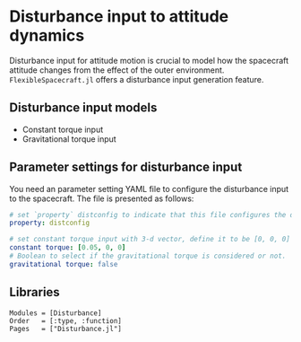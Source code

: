 # Disturbance input to attitude dynamics

Disturbance input for attitude motion is crucial to model how the spacecraft attitude changes from the effect of the outer environment. `FlexibleSpacecraft.jl` offers a disturbance input generation feature.

## Disturbance input models

* Constant torque input
* Gravitational torque input

## Parameter settings for disturbance input

You need an parameter setting YAML file to configure the disturbance input to the spacecraft. The file is presented as follows:

```yaml
# set `property` distconfig to indicate that this file configures the disturbance input
property: distconfig

# set constant torque input with 3-d vector, define it to be [0, 0, 0] if no constant torque is applied
constant torque: [0.05, 0, 0]
# Boolean to select if the gravitational torque is considered or not.
gravitational torque: false
```

## Libraries

```@autodocs
Modules = [Disturbance]
Order   = [:type, :function]
Pages   = ["Disturbance.jl"]
```
